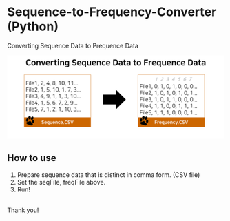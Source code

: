 # Sequence-to-Frequency-Converter (Python)
Converting Sequence Data to Prequence Data </br>


![overview](/preview.png) <br/>


## How to use
1. Prepare sequence data that is distinct in comma form. (CSV file)
2. Set the seqFile, freqFile above.
3. Run! </br>

</br>Thank you!
